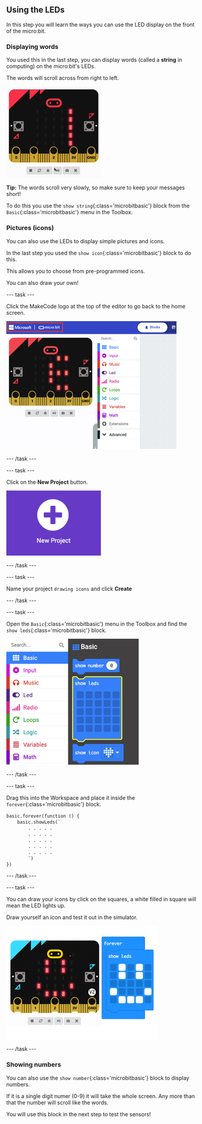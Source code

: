 ## Using the LEDs

In this step you will learn the ways you can use the LED display on the front of the micro:bit.

### Displaying words

You used this in the last step, you can display words (called a **string** in computing) on the micro:bit's LEDs. 

The words will scroll across from right to left.
   
<img src="images/scrolling-words.gif" alt="The text 'Here are some words' scrolling on the micro:bit simulator's LEDs" width="250"/>

**Tip:** The words scroll very slowly, so make sure to keep your messages short!

To do this you use the `show string`{:class='microbitbasic'} block from the `Basic`{:class='microbitbasic'} menu in the Toolbox. 

### Pictures (icons)

You can also use the LEDs to display simple pictures and icons. 

In the last step you used the `show icon`{:class='microbitbasic'} block to do this. 

This allows you to choose from pre-programmed icons. 

You can also draw your own! 

--- task ---

Click the MakeCode logo at the top of the editor to go back to the home screen. 

<img src="images/home-button.png" alt="The home button at the top of the MakeCode editor." width="450"/>

--- /task ---

--- task ---

Click on the **New Project** button.

<img src="images/new-project-button.png" alt="The New Project button inside MakeCode." width="250"/>

--- /task ---

--- task ---

Name your project `drawing icons` and click **Create**

--- /task ---

--- task ---

Open the `Basic`{:class='microbitbasic'} menu in the Toolbox and find the `show leds`{:class='microbitbasic'} block. 

<img src="images/show-leds-block-location.png" alt="The Basic menu open, with the show leds block highlighted." width="350"/>

--- /task ---

--- task ---

Drag this into the Workspace and place it inside the `forever`{:class='microbitbasic'} block. 

```microbit
basic.forever(function () {
    basic.showLeds(`
        . . . . .
        . . . . .
        . . . . .
        . . . . .
        . . . . .
        `)
})
```

--- /task ---

--- task ---

You can draw your icons by click on the squares, a white filled in square will mean the LED lights up. 

Draw yourself an icon and test it out in the simulator.

<img src="images/draw-icons.png" alt="The show leds block, with a smiley face drawn on it. Next to it is the micro:bit simulator with the same smiley face on the LEDs" width="400"/>

--- /task ---

### Showing numbers

You can also use the `show number`{:class='microbitbasic'} block to display numbers. 

If it is a single digit numer (0-9) it will take the whole screen. Any more than that the number will scroll like the words. 

You will use this block in the next step to test the sensors! 